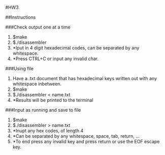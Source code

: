 #HW3  

##Instructions  

###Check output one at a time  
1. $make
2. $./disassembler
3. *Iput in 4 digit hexadecimal codes, can be separated by any whitespace.
4. *Press CTRL+C or input any invalid char.  

###Using file
1. Have a .txt document that has hexadecimal keys written out with any whitespace inbetween.
2. $make
3. $./disassembler < name.txt
4. *Results will be printed to the terminal  

###Input as running and save to file  
1. $make
2. $./disassembler > name.txt
3. *Inupt any hex codes, of length 4
4. *Can be separated by any whitespace, space, tab, return, ...
5. *To end press any invalid key and press return or use the EOF escape key.